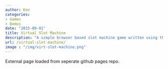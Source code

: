 ```yaml
---
author: Kev
categories:
- Games
- Demos
date: "2015-09-01"
title: Virtual Slot Machine
description: "A simple browser based slot machine game written using the excellent three.js javascript library."
url: /virtual-slot-machine/
image : "/img/virt-slot-machine.png"
---
```

External page loaded from seperate github pages repo.
